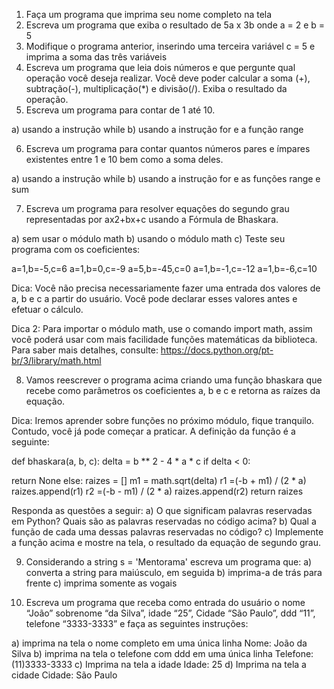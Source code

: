 1.	Faça um programa que imprima seu nome completo na tela
2.	Escreva um programa que exiba o resultado de 5a x 3b onde a = 2 e b = 5
3.	Modifique o programa anterior, inserindo uma terceira variável c = 5 e imprima a soma das três variáveis
4.	Escreva um programa que leia dois números e que pergunte qual operação você deseja realizar. Você deve poder calcular a soma (+), subtração(-), multiplicação(*) e divisão(/). Exiba o resultado da operação.
5.	Escreva um programa para contar de 1 até 10.

a)	usando a instrução while
b)	usando a instrução for e a função range

6.	Escreva um programa para contar quantos números pares e ímpares existentes entre 1 e 10 bem como a soma deles.

a)	usando a instrução while
b)	usando a instrução for e as funções range e sum


7.	Escreva um programa para resolver equações do segundo grau representadas por ax2+bx+c usando a Fórmula de Bhaskara.

a)	sem usar o módulo math
b)	usando o módulo math
c)	Teste seu programa com os coeficientes:

a=1,b=-5,c=6 a=1,b=0,c=-9 a=5,b=-45,c=0 a=1,b=-1,c=-12 a=1,b=-6,c=10

Dica: Você não precisa necessariamente fazer uma entrada dos valores de a, b e c a partir do usuário. Você pode declarar esses valores antes e efetuar o cálculo.

Dica 2: Para importar o módulo math, use o comando import math, assim você poderá usar com mais facilidade funções matemáticas da biblioteca. Para saber mais detalhes, consulte: https://docs.python.org/pt-br/3/library/math.html

8.	Vamos reescrever o programa acima criando uma função bhaskara que recebe como parâmetros os coeficientes a, b e c e retorna as raízes da equação.

Dica: Iremos aprender sobre funções no próximo módulo, fique tranquilo. Contudo, você já pode começar a praticar. A definição da função é a seguinte:

def bhaskara(a, b, c): delta = b ** 2 - 4 * a * c if delta < 0:
 
return None
else:
raizes = []
m1 = math.sqrt(delta) r1 =(-b + m1) / (2 * a) raizes.append(r1)
r2 =(-b - m1) / (2 * a) raizes.append(r2) return raizes

Responda as questões a seguir:
a)	O que significam palavras reservadas em Python? Quais são as palavras reservadas no código acima?
b)	Qual a função de cada uma dessas palavras reservadas no código?
c)	Implemente a função acima e mostre na tela, o resultado da equação de segundo grau.

9.	Considerando a string s = 'Mentorama' escreva um programa que:
a)	converta a string para maiúsculo, em seguida
b)	imprima-a de trás para frente
c)	imprima somente as vogais

10.	Escreva um programa que receba como entrada do usuário o nome “João” sobrenome “da Silva”, idade “25”, Cidade “São Paulo”, ddd “11”, telefone “3333-3333” e faça as seguintes instruções:

a)	imprima na tela o nome completo em uma única linha Nome: João da Silva
b)	imprima na tela o telefone com ddd em uma única linha Telefone: (11)3333-3333
c)	Imprima na tela a idade Idade: 25
d)	Imprima na tela a cidade Cidade: São Paulo


